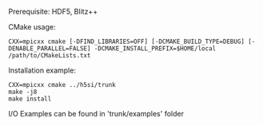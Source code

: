 Prerequisite:
HDF5, Blitz++


CMake usage:

    CXX=mpicxx cmake [-DFIND_LIBRARIES=OFF] [-DCMAKE_BUILD_TYPE=DEBUG] [-DENABLE_PARALLEL=FALSE] -DCMAKE_INSTALL_PREFIX=$HOME/local /path/to/CMakeLists.txt

Installation example:

    CXX=mpicxx cmake ../h5si/trunk
    make -j8
	make install

I/O Examples can be found in 'trunk/examples' folder